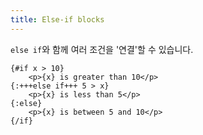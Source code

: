```yaml
---
title: Else-if blocks
---
```


`else if`와 함께 여러 조건을 '연결'할 수 있습니다.

```svelte
{#if x > 10}
	<p>{x} is greater than 10</p>
{:+++else if+++ 5 > x}
	<p>{x} is less than 5</p>
{:else}
	<p>{x} is between 5 and 10</p>
{/if}
```
